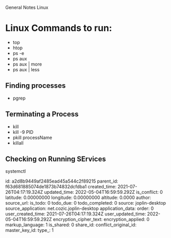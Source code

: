 General Notes Linux

# Linux Commands to run:

- top
- htop
- ps -e
- ps aux
- ps aux | more
- ps aux | less

## Finding processes

- pgrep

## Terminating a Process

- kill
- kill -9 PID
- pkill processName
- killall

## Checking on Running SErvices

systemctl

id: a2d8b9449af2485ead45a544c2f89215
parent_id: f63d681885074de1873b74832dcfdba1
created_time: 2021-07-26T04:17:19.324Z
updated_time: 2022-05-04T16:59:59.292Z
is_conflict: 0
latitude: 0.00000000
longitude: 0.00000000
altitude: 0.0000
author: 
source_url: 
is_todo: 0
todo_due: 0
todo_completed: 0
source: joplin-desktop
source_application: net.cozic.joplin-desktop
application_data: 
order: 0
user_created_time: 2021-07-26T04:17:19.324Z
user_updated_time: 2022-05-04T16:59:59.292Z
encryption_cipher_text: 
encryption_applied: 0
markup_language: 1
is_shared: 0
share_id: 
conflict_original_id: 
master_key_id: 
type_: 1